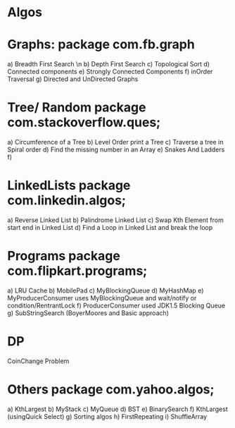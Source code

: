Algos
=====

Graphs: package com.fb.graph
============================
a) Breadth First Search \n
b) Depth First Search
c) Topological Sort
d) Connected components
e) Strongly Connected Components
f) inOrder Traversal
g) Directed and UnDirected Graphs

Tree/ Random   package com.stackoverflow.ques;
=============================================
a) Circumference of a Tree
b) Level Order print a Tree
c) Traverse a tree in Spiral order
d) Find the missing number in an Array
e) Snakes And Ladders
f) 

LinkedLists   package com.linkedin.algos;
==========================================
a) Reverse Linked List
b) Palindrome Linked List
c) Swap Kth Element from start end in Linked List
d) Find a Loop in Linked List and break the loop

Programs   package com.flipkart.programs;
==========================================
a) LRU Cache
b) MobilePad
c) MyBlockingQueue
d) MyHashMap
e) MyProducerConsumer uses MyBlockingQueue and wait/notify or condition/RentrantLock
f) ProducerConsumer used JDK1.5 Blocking Queue
g) SubStringSearch (BoyerMoores and Basic approach) 

DP
==
CoinChange Problem

Others  package com.yahoo.algos;
==============================
a) KthLargest
b) MyStack
c) MyQueue
d) BST
e) BinarySearch
f) KthLargest (usingQuick Select)
g) Sorting algos
h) FirstRepeating
i) ShuffleArray



